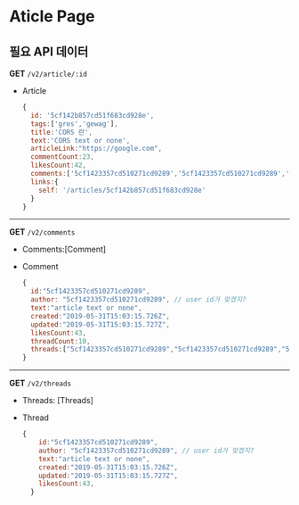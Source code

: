 # Aticle Page

## 필요 API 데이터

**GET** `/v2/article/:id`

- Article

  ```javascript
  {
    id: '5cf142b857cd51f683cd928e',
    tags:['gres','gewag'],
    title:'CORS 란',
    text:'CORS text or none',
    articleLink:"https://google.com",
    commentCount:23,
    likesCount:42,
    comments:['5cf1423357cd510271cd9289','5cf1423357cd510271cd9289','5cf1423357cd510271cd9289','5cf1423357cd510271cd9289','5cf1423357cd510271cd9289','5cf1423357cd510271cd9289','5cf1423357cd510271cd9289',]
    links:{
      self: '/articles/5cf142b857cd51f683cd928e'
    }
  }
  ```

---

**GET** `/v2/comments`

- Comments:[Comment]
- Comment

  ```javascript
  {
    id:"5cf1423357cd510271cd9289",
    author: "5cf1423357cd510271cd9289", // user id가 맞겠지?
    text:"article text or none",
    created:"2019-05-31T15:03:15.726Z",
    updated:"2019-05-31T15:03:15.727Z",
    likesCount:43,
    threadCount:10,
    threads:["5cf1423357cd510271cd9289","5cf1423357cd510271cd9289","5cf1423357cd510271cd9289","5cf1423357cd510271cd9289","5cf1423357cd510271cd9289",]
  }
  ```

---

**GET** `/v2/threads`

- Threads: [Threads]
- Thread

  ```javascript
  {
      id:"5cf1423357cd510271cd9289",
      author: "5cf1423357cd510271cd9289", // user id가 맞겠지?
      text:"article text or none",
      created:"2019-05-31T15:03:15.726Z",
      updated:"2019-05-31T15:03:15.727Z",
      likesCount:43,
    }
  ```

